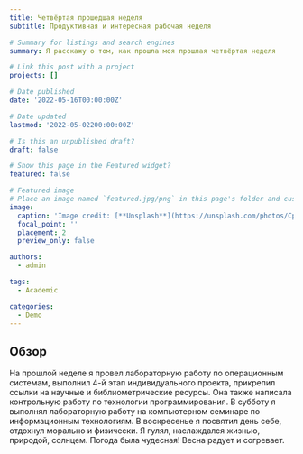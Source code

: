 ```yaml
---
title: Четвёртая прошедшая неделя
subtitle: Продуктивная и интересная рабочая неделя

# Summary for listings and search engines
summary: Я расскажу о том, как прошла моя прошлая четвёртая неделя

# Link this post with a project
projects: []

# Date published
date: '2022-05-16T00:00:00Z'

# Date updated
lastmod: '2022-05-02200:00:00Z'

# Is this an unpublished draft?
draft: false

# Show this page in the Featured widget?
featured: false

# Featured image
# Place an image named `featured.jpg/png` in this page's folder and customize its options here.
image:
  caption: 'Image credit: [**Unsplash**](https://unsplash.com/photos/CpkOjOcXdUY)'
  focal_point: ''
  placement: 2
  preview_only: false

authors:
  - admin

tags:
  - Academic

categories:
  - Demo
---
```


## Обзор

На прошлой неделе я провел лабораторную работу по операционным системам, выполнил 4-й этап индивидуального проекта, прикрепил ссылки на научные и библиометрические ресурсы. Она также написала контрольную работу по технологии программирования. В субботу я выполнял лабораторную работу на компьютерном семинаре по информационным технологиям. В воскресенье я посвятил день себе, отдохнул морально и физически. Я гулял, наслаждался жизнью, природой, солнцем. Погода была чудесная! Весна радует и согревает.
